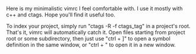 Here is my minimalistic vimrc I feel comfortable with.
I use it mostly with c++ and ctags.
Hope you'll find it useful too.

To index your project, simply run "ctags -R -f ctags_tag" in a project's root. That's it, vimrc will automatically catch it. 
Open files starting from project root or some subdirectory, then just use "ctrl + ]" to open a symbol definition in the same window, or "ctrl + \" to open it in a new window.
